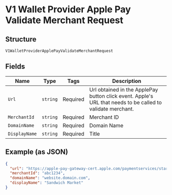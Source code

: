 
# V1 Wallet Provider Apple Pay Validate Merchant Request

## Structure

`V1WalletProviderApplePayValidateMerchantRequest`

## Fields

| Name | Type | Tags | Description |
|  --- | --- | --- | --- |
| `Url` | `string` | Required | Url obtained in the ApplePay button click event. Apple's URL that needs to be called to validate merchant. |
| `MerchantId` | `string` | Required | Merchant ID |
| `DomainName` | `string` | Required | Domain Name |
| `DisplayName` | `string` | Required | Title |

## Example (as JSON)

```json
{
  "url": "https://apple-pay-gateway-cert.apple.com/paymentservices/startSession",
  "merchantId": "abc1234",
  "domainName": "website.domain.com",
  "displayName": "Sandwich Market"
}
```

